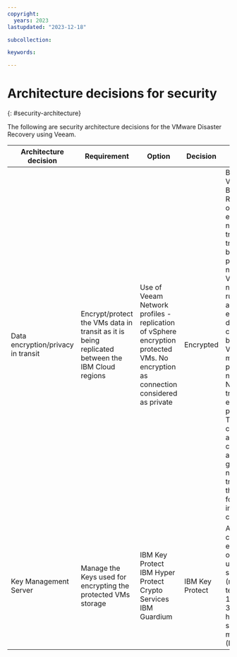 ```yaml
---
copyright:
  years: 2023
lastupdated: "2023-12-18"

subcollection: 

keywords:

---
```


# Architecture decisions for security

{: \#security-architecture}

The following are security architecture decisions for the VMware Disaster Recovery using Veeam.

| **Architecture decision**          | **Requirement**                                                                                 | **Option**                                                                                                                         | **Decision**    | **Rationale**                                                                                                                                                                                                                                                                                                                                                                                               |
|------------------------------------|-------------------------------------------------------------------------------------------------|------------------------------------------------------------------------------------------------------------------------------------|-----------------|-------------------------------------------------------------------------------------------------------------------------------------------------------------------------------------------------------------------------------------------------------------------------------------------------------------------------------------------------------------------------------------------------------------|
| Data encryption/privacy in transit | Encrypt/protect the VMs data in transit as it is being replicated between the IBM Cloud regions | Use of Veeam Network profiles - replication of vSphere encryption protected VMs. No encryption as connection considered as private | Encrypted       | By default, Veeam Backup & Replication only encrypts network traffic transferred between public networks. Veeam network rules also allow the encryption of data transfer connections between Veeam data movers in private networks. Network traffic encryption is provided by TLS connection and configured as the part of global network traffic rules that are set for backup infrastructure components.  |
| Key Management Server              | Manage the Keys used for encrypting the protected VMs storage                                   | IBM Key Protect IBM Hyper Protect Crypto Services IBM Guardium                                                                     | IBM Key Protect | As a service cost effective offering using a shared (multi-tenant) FIPS 140-2 Level 3 certified hardware security modules (HSMs).                                                                                                                                                                                                                                                                           |
